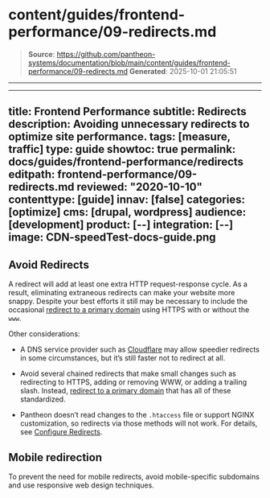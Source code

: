 # content/guides/frontend-performance/09-redirects.md

> **Source**: https://github.com/pantheon-systems/documentation/blob/main/content/guides/frontend-performance/09-redirects.md
> **Generated**: 2025-10-01 21:05:51

---

---
title: Frontend Performance
subtitle: Redirects
description: Avoiding unnecessary redirects to optimize site performance.
tags: [measure, traffic]
type: guide
showtoc: true
permalink: docs/guides/frontend-performance/redirects
editpath: frontend-performance/09-redirects.md
reviewed: "2020-10-10"
contenttype: [guide]
innav: [false]
categories: [optimize]
cms: [drupal, wordpress]
audience: [development]
product: [--]
integration: [--]
image: CDN-speedTest-docs-guide.png
---

## Avoid Redirects

A redirect will add at least one extra HTTP request-response cycle. As a result, eliminating extraneous redirects can make your website more snappy. Despite your best efforts it still may be necessary to include the occasional [redirect to a primary domain](/guides/launch/redirects) using HTTPS with or without the `www`.

Other considerations:

- A DNS service provider such as [Cloudflare](https://support.cloudflare.com/hc/en-us/articles/200170536-How-do-I-redirect-all-visitors-to-HTTPS-SSL-) may allow speedier redirects in some circumstances, but it’s still faster not to redirect at all.

- Avoid several chained redirects that make small changes such as redirecting to HTTPS, adding or removing WWW, or adding a trailing slash. Instead, [redirect to a primary domain](/guides/launch/redirects) that has all of these standardized.

- Pantheon doesn’t read changes to the `.htaccess` file or support NGINX customization, so redirects via those methods will not work. For details, see [Configure Redirects](/guides/redirect).

## Mobile redirection

To prevent the need for mobile redirects, avoid mobile-specific subdomains and use responsive web design techniques.
